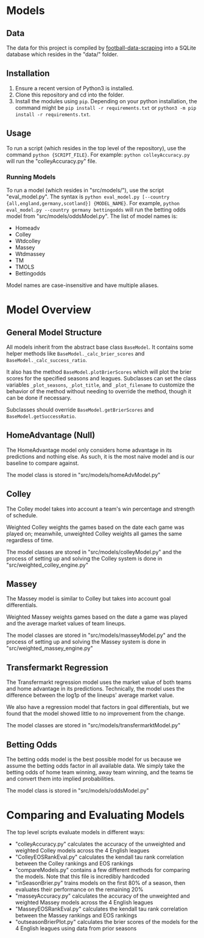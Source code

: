 # Models

## Data

The data for this project is compiled by [football-data-scraping](https://github.com/Summer-ICERM-2024-Pyramid-Schemers/football-data-scraping) into a SQLite database which resides in the "data/" folder.

## Installation

1. Ensure a recent version of Python3 is installed.
2. Clone this repository and cd into the folder.
3. Install the modules using `pip`. Depending on your python installation, the command might be `pip install -r requirements.txt` or `python3 -m pip install -r requirements.txt`.

## Usage

To run a script (which resides in the top level of the repository), use the command `python {SCRIPT_FILE}`. For example: `python colleyAccuracy.py` will run the "colleyAccuracy.py" file.

### Running Models
To run a model (which resides in "src/models/"), use the script "eval_model.py". The syntax is `python eval_model.py [--country {all,england,germany,scotland}] {MODEL_NAME}`. For example, `python eval_model.py --country germany bettingodds` will run the betting odds model from "src/models/oddsModel.py".
The list of model names is:
- Homeadv
- Colley
- Wtdcolley
- Massey
- Wtdmassey
- TM
- TMOLS
- Bettingodds

Model names are case-insensitive and have multiple aliases.

# Model Overview

## General Model Structure

All models inherit from the abstract base class `BaseModel`. It contains some helper methods like `BaseModel._calc_brier_scores` and `BaseModel._calc_success_ratio`.

It also has the method `BaseModel.plotBrierScores` which will plot the brier scores for the specified seasons and leagues. Subclasses can set the class variables `_plot_seasons`, `_plot_title`, and `_plot_filename` to customize the behavior of the method without needing to override the method, though it can be done if necessary.

Subclasses should override `BaseModel.getBrierScores` and `BaseModel.getSuccessRatio`.

## HomeAdvantage (Null)

The HomeAdvantage model only considers home advantage in its predictions and nothing else. As such, it is the most naive model and is our baseline to compare against.

The model class is stored in "src/models/homeAdvModel.py"

## Colley

The Colley model takes into account a team's win percentage and strength of schedule.

Weighted Colley weights the games based on the date each game was played on; meanwhile, unweighted Colley weights all games the same regardless of time.

The model classes are stored in "src/models/colleyModel.py" and the process of setting up and solving the Colley system is done in "src/weighted_colley_engine.py"

## Massey

The Massey model is similar to Colley but takes into account goal differentials. 

Weighted Massey weights games based on the date a game was played and the average market values of team lineups.

The model classes are stored in "src/models/masseyModel.py" and the process of setting up and solving the Massey system is done in "src/weighted_massey_engine.py"

## Transfermarkt Regression

The Transfermarkt regression model uses the market value of both teams and home advantage in its predictions. Technically, the model uses the difference between the log1p of the lineups' average market value.

We also have a regression model that factors in goal differentials, but we found that the model showed little to no improvement from the change.

The model classes are stored in "src/models/transfermarktModel.py"

## Betting Odds

The betting odds model is the best possible model for us because we assume the betting odds factor in all available data. We simply take the betting odds of home team winning, away team winning, and the teams tie and convert them into implied probabilities.

The model class is stored in "src/models/oddsModel.py"

# Comparing and Evaluating Models

The top level scripts evaluate models in different ways:
* "colleyAccuracy.py" calculates the accuracy of the unweighted and weighted Colley models across the 4 English leagues
* "ColleyEOSRankEval.py" calculates the kendall tau rank correlation between the Colley rankings and EOS rankings
* "compareModels.py" contains a few different methods for comparing the models. Note that this file is incredibly hardcoded
* "inSeasonBrier.py" trains models on the first 80% of a season, then evaluates their performance on the remaining 20%
* "masseyAccuracy.py" calculates the accuracy of the unweighted and weighted Massey models across the 4 English leagues
* "MasseyEOSRankEval.py" calculates the kendall tau rank correlation between the Massey rankings and EOS rankings
* "outseasonBrierPlot.py" calculates the brier scores of the models for the 4 English leagues using data from prior seasons
